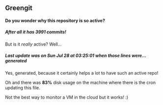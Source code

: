 ## Greengit

#### Do you wonder why this repository is so active?

##### After all it has 3991 commits!

But is it *really* active? Well...

##### Last update was on Sun Jul 28 at 03:25:01 when those lines were... generated

Yes, generated, because it certainly helps a lot to have such an active repo!

Oh and there was **83%** disk usage on the machine
where there is the cron updating this file.

Not the best way to monitor a VM in the cloud but it works! :)
